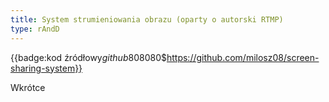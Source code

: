 ```yaml
---
title: System strumieniowania obrazu (oparty o autorski RTMP)
type: rAndD
---
```


{{badge:kod źródłowy$github$808080$https://github.com/milosz08/screen-sharing-system}}

Wkrótce

